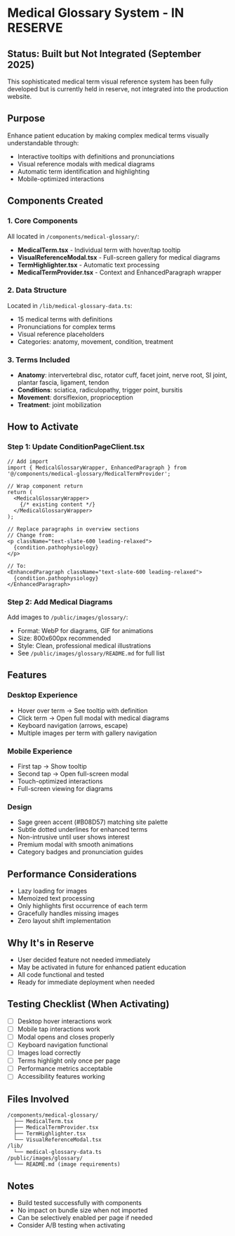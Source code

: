 # Medical Glossary System - IN RESERVE

## Status: Built but Not Integrated (September 2025)

This sophisticated medical term visual reference system has been fully developed but is currently held in reserve, not integrated into the production website.

## Purpose
Enhance patient education by making complex medical terms visually understandable through:
- Interactive tooltips with definitions and pronunciations
- Visual reference modals with medical diagrams
- Automatic term identification and highlighting
- Mobile-optimized interactions

## Components Created

### 1. Core Components
All located in `/components/medical-glossary/`:
- **MedicalTerm.tsx** - Individual term with hover/tap tooltip
- **VisualReferenceModal.tsx** - Full-screen gallery for medical diagrams
- **TermHighlighter.tsx** - Automatic text processing
- **MedicalTermProvider.tsx** - Context and EnhancedParagraph wrapper

### 2. Data Structure
Located in `/lib/medical-glossary-data.ts`:
- 15 medical terms with definitions
- Pronunciations for complex terms
- Visual reference placeholders
- Categories: anatomy, movement, condition, treatment

### 3. Terms Included
- **Anatomy**: intervertebral disc, rotator cuff, facet joint, nerve root, SI joint, plantar fascia, ligament, tendon
- **Conditions**: sciatica, radiculopathy, trigger point, bursitis
- **Movement**: dorsiflexion, proprioception
- **Treatment**: joint mobilization

## How to Activate

### Step 1: Update ConditionPageClient.tsx
```tsx
// Add import
import { MedicalGlossaryWrapper, EnhancedParagraph } from '@/components/medical-glossary/MedicalTermProvider';

// Wrap component return
return (
  <MedicalGlossaryWrapper>
    {/* existing content */}
  </MedicalGlossaryWrapper>
);

// Replace paragraphs in overview sections
// Change from:
<p className="text-slate-600 leading-relaxed">
  {condition.pathophysiology}
</p>

// To:
<EnhancedParagraph className="text-slate-600 leading-relaxed">
  {condition.pathophysiology}
</EnhancedParagraph>
```

### Step 2: Add Medical Diagrams
Add images to `/public/images/glossary/`:
- Format: WebP for diagrams, GIF for animations
- Size: 800x600px recommended
- Style: Clean, professional medical illustrations
- See `/public/images/glossary/README.md` for full list

## Features

### Desktop Experience
- Hover over term → See tooltip with definition
- Click term → Open full modal with medical diagrams
- Keyboard navigation (arrows, escape)
- Multiple images per term with gallery navigation

### Mobile Experience
- First tap → Show tooltip
- Second tap → Open full-screen modal
- Touch-optimized interactions
- Full-screen viewing for diagrams

### Design
- Sage green accent (#B08D57) matching site palette
- Subtle dotted underlines for enhanced terms
- Non-intrusive until user shows interest
- Premium modal with smooth animations
- Category badges and pronunciation guides

## Performance Considerations
- Lazy loading for images
- Memoized text processing
- Only highlights first occurrence of each term
- Gracefully handles missing images
- Zero layout shift implementation

## Why It's in Reserve
- User decided feature not needed immediately
- May be activated in future for enhanced patient education
- All code functional and tested
- Ready for immediate deployment when needed

## Testing Checklist (When Activating)
- [ ] Desktop hover interactions work
- [ ] Mobile tap interactions work
- [ ] Modal opens and closes properly
- [ ] Keyboard navigation functional
- [ ] Images load correctly
- [ ] Terms highlight only once per page
- [ ] Performance metrics acceptable
- [ ] Accessibility features working

## Files Involved
```
/components/medical-glossary/
  ├── MedicalTerm.tsx
  ├── MedicalTermProvider.tsx
  ├── TermHighlighter.tsx
  └── VisualReferenceModal.tsx
/lib/
  └── medical-glossary-data.ts
/public/images/glossary/
  └── README.md (image requirements)
```

## Notes
- Build tested successfully with components
- No impact on bundle size when not imported
- Can be selectively enabled per page if needed
- Consider A/B testing when activating